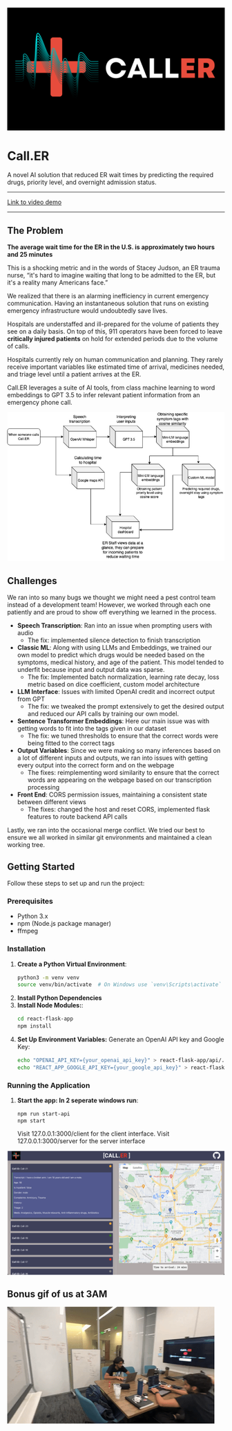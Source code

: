 ![banner](img/callER_banner.png)
# Call.ER

A novel AI solution that reduced ER wait times by predicting the required drugs, priority level, and overnight admission status.

***
[Link to video demo](https://www.youtube.com/watch?v=cQycorWeCgM)
***

## The Problem
**The average wait time for the ER in the U.S. is approximately two hours and 25 minutes**

This is a shocking metric and in the words of Stacey Judson, an ER trauma nurse, “it's hard to imagine waiting that long to be admitted to the ER, but it's a reality many Americans face.” 

We realized that there is an alarming inefficiency in current emergency communication. Having an instantaneous solution that runs on existing emergency infrastructure would undoubtedly save lives.

Hospitals are understaffed and ill-prepared for the volume of patients they see on a daily basis. On top of this, 911 operators have been forced to leave **critically injured patients** on hold for extended periods due to the volume of calls.

Hospitals currently rely on human communication and planning. They rarely receive important variables like estimated time of arrival, medicines needed, and triage level until a patient arrives at the ER.

Call.ER leverages a suite of AI tools, from class machine learning to word embeddings to GPT 3.5 to infer relevant patient information from an emergency phone call.

![flow diagram](img/flow.jpeg)

## Challenges
We ran into so many bugs we thought we might need a pest control team instead of a development team! However, we worked through each one patiently and are proud to show off everything we learned in the process.

- **Speech Transcription**:
Ran into an issue when prompting users with audio
   - The fix: implemented silence detection to finish transcription 
- **Classic ML**:
Along with using LLMs and Embeddings, we trained our own model to predict which drugs would be needed based on the symptoms, medical history, and age of the patient.
This model tended to underfit because input and output data was sparse.
   - The fix: Implemented batch normalization, learning rate decay, loss metric based on dice coefficient, custom model architecture
- **LLM Interface**:
Issues with limited OpenAI credit and incorrect output from GPT
   - The fix: we tweaked the prompt extensively to get the desired output and reduced our API calls by training our own model.
- **Sentence Transformer Embeddings**:
Here our main issue was with getting words to fit into the tags given in our dataset
   - The fix: we tuned thresholds to ensure that the correct words were being fitted to the correct tags
- **Output Variables**:
Since we were making so many inferences based on a lot of different inputs and outputs, we ran into issues with getting every output into the correct form and on the webpage
   - The fixes: reimplementing word similarity to ensure that the correct words are appearing on the webpage based on our transcription processing
- **Front End**:
CORS permission issues, maintaining a consistent state between different views
   - The fixes: changed the host and reset CORS, implemented flask features to route backend API calls

Lastly, we ran into the occasional merge conflict. We tried our best to ensure we all worked in similar git environments and maintained a clean working tree.


## Getting Started

Follow these steps to set up and run the project:

### Prerequisites

- Python 3.x
- npm (Node.js package manager)
- ffmpeg

### Installation

1. **Create a Python Virtual Environment**:
   ```bash
   python3 -m venv venv
   source venv/bin/activate  # On Windows use `venv\Scripts\activate` 
   ```
2. **Install Python Dependencies**
3. **Install Node Modules:**:
    ```bash
    cd react-flask-app
    npm install
    ```
4. **Set Up Environment Variables:**
    Generate an OpenAI API key and Google Key:
    ```bash
    echo "OPENAI_API_KEY={your_openai_api_key}" > react-flask-app/api/.env
    echo "REACT_APP_GOOGLE_API_KEY={your_google_api_key}" > react-flask-app/.env
    ```
    
### Running the Application

1. **Start the app: In 2 seperate windows run**:
    ```
    npm run start-api
    npm start
    ```
    Visit 127.0.0.1:3000/client for the client interface.
    Visit 127.0.0.1:3000/server for the server interface

![dashboard](img/dashboard.png)

## Bonus gif of us at 3AM
![dev gif](img/development.gif)
